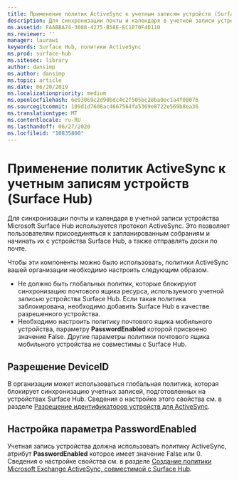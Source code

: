 ```yaml
---
title: Применение политик ActiveSync к учетным записям устройств (Surface Hub)
description: Для синхронизации почты и календаря в учетной записи устройства Microsoft Surface Hub используется протокол ActiveSync. Это позволяет пользователям присоединяться к запланированным собраниям и начинать их с устройства Surface Hub, а также отправлять доски по почте.
ms.assetid: FAABBA74-3088-4275-B58E-EC1070F4D110
ms.reviewer: ''
manager: laurawi
keywords: Surface Hub, политики ActiveSync
ms.prod: surface-hub
ms.sitesec: library
author: dansimp
ms.author: dansimp
ms.topic: article
ms.date: 06/20/2019
ms.localizationpriority: medium
ms.openlocfilehash: 6e93069c2d90bdc4c2f505bc28ba0ec1a4f08076
ms.sourcegitcommit: 109d1d7608ac4667564fa5369e8722e569b8ea36
ms.translationtype: MT
ms.contentlocale: ru-RU
ms.lasthandoff: 06/27/2020
ms.locfileid: "10835800"
---
```

# Применение политик ActiveSync к учетным записям устройств (Surface Hub)


Для синхронизации почты и календаря в учетной записи устройства Microsoft Surface Hub используется протокол ActiveSync. Это позволяет пользователям присоединяться к запланированным собраниям и начинать их с устройства Surface Hub, а также отправлять доски по почте.

Чтобы эти компоненты можно было использовать, политики ActiveSync вашей организации необходимо настроить следующим образом.

-   Не должно быть глобальных политик, которые блокируют синхронизацию почтового ящика ресурса, используемого учетной записью устройства Surface Hub. Если такая политика заблокирована, необходимо добавить Surface Hub в качестве разрешенного устройства.
-   Необходимо настроить политику почтового ящика мобильного устройства, параметру **PasswordEnabled** которой присвоено значение False. Другие параметры политики почтового ящика мобильного устройства не совместимы с Surface Hub.

## Разрешение DeviceID


В организации может использоваться глобальная политика, которая блокирует синхронизацию учетных записей, подготовленных на устройствах Surface Hub. Сведения о настройке этого свойства см. в разделе [Разрешение идентификаторов устройств для ActiveSync](appendix-a-powershell-scripts-for-surface-hub.md#whitelisting-device-ids-cmdlet).

## Настройка параметра PasswordEnabled


Учетная запись устройства должна использовать политику ActiveSync, атрибут **PasswordEnabled** которое имеет значение False или 0. Сведения о настройке свойства см. в разделе [Создание политики Microsoft Exchange ActiveSync, совместимой с Surface Hub](appendix-a-powershell-scripts-for-surface-hub.md#create-compatible-as-policy).

 

 





